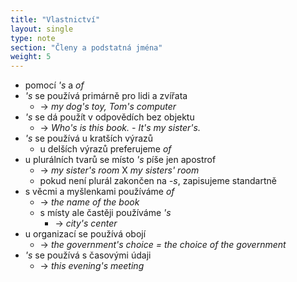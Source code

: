 ```yaml
---
title: "Vlastnictví"
layout: single
type: note
section: "Členy a podstatná jména"
weight: 5
---
```

- pomocí _'s_ a _of_
- _'s_ se používá primárně pro lidi a zvířata
    - -> _my dog's toy, Tom's computer_
- _'s_ se dá použít v odpovědích bez objektu
    - -> _Who's is this book. - It's my sister's._
- _'s_ se používá u kratších výrazů
    - u delších výrazů preferujeme _of_
- u plurálních tvarů se místo _'s_ píše jen apostrof
    - -> _my sister's room_ X _my sisters' room_
    - pokud není plurál zakončen na _-s_, zapisujeme standartně
- s věcmi a myšlenkami používáme _of_
    - -> _the name of the book_
    - s místy ale častěji používáme _'s_
        - -> _city's center_
- u organizací se používá obojí
    - -> _the government's choice = the choice of the government_
- _'s_ se používá s časovými údaji
    - -> _this evening's meeting_